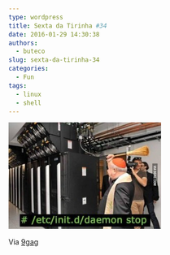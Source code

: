 ```yaml
---
type: wordpress
title: Sexta da Tirinha #34
date: 2016-01-29 14:30:38
authors:
  - buteco
slug: sexta-da-tirinha-34
categories:
  - Fun
tags:
  - linux
  - shell
---
```


<a href="/images/wp-content/uploads/2016/01/daemon.jpg" rel="attachment wp-att-4664"><img class="size-medium wp-image-4664 aligncenter" src="/images/wp-content/uploads/2016/01/daemon-300x210.jpg" alt="daemon" width="300" height="210" /></a>

Via <a href="http://9gag.com/" target="_blank">9gag</a>
